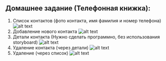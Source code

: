 
##  Домашнее задание (Телефонная книжка):
1) Список контактов (фото контакта, имя фамилия и номер телефона)
![alt text](https://ucarecdn.com/db26faba-747e-46af-b97f-86d9d71a8507/)
2) Добавление нового контакта
![alt text](https://ucarecdn.com/25798634-8030-49ce-a4db-355c623dc2c6/)
3) Детали контакта (Нужно сделать программно, без использования storyboard)
![alt text](https://ucarecdn.com/33ee295e-0c7b-43fe-97fe-8ce8fd6d8b8d/)
4) Удаление контакта (через детали)
![alt text](https://ucarecdn.com/fbbdd835-20d5-4016-9c82-9e878b00f4ba/)
5) Удаление (через список)
![alt text](https://ucarecdn.com/a616f6be-571b-4798-87bb-a7336678c228/)



